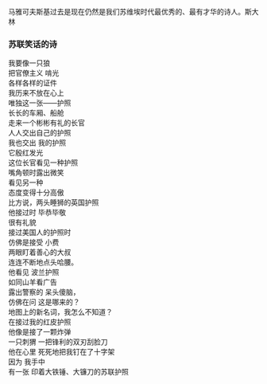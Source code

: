

马雅可夫斯基过去是现在仍然是我们苏维埃时代最优秀的、最有才华的诗人。斯大林

### 苏联笑话的诗
我要像一只狼  
把官僚主义 啃光  
各样各样的证件  
我历来不放在心上  
唯独这一张——护照  
长长的车厢、船舱  
走来一个彬彬有礼的长官  
人人交出自己的护照  
我也交出 我的护照  
它殷红发光  
这位长官看见一种护照  
嘴角顿时露出微笑  
看见另一种  
态度变得十分高傲  
比方说，两头睡狮的英国护照  
他接过时 毕恭毕敬  
很有礼貌  
接过美国人的护照时  
仿佛是接受 小费  
两眼盯着善心的大叔  
连连不断地点头哈腰。  
他看见 波兰护照  
如同山羊看广告  
露出警察的 呆头傻脑，  
仿佛在问 这是哪来的？  
地图上的新名词，我怎么不知道？  
在接过我的红皮护照  
他像是接了一颗炸弹  
一只刺猬 一把锋利的双刃刮脸刀  
他在心里 死死地把我钉在了十字架  
因为 我手中  
有一张 印着大铁锤、大镰刀的苏联护照